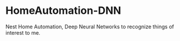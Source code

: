 # HomeAutomation-DNN
Nest Home Automation, Deep Neural Networks to recognize things of interest to me.
